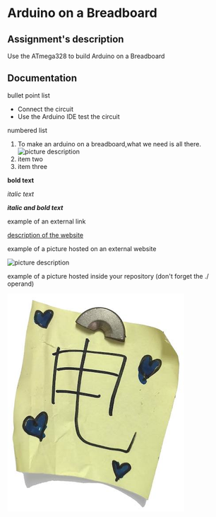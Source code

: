 # Arduino on a Breadboard
## Assignment's description
Use the ATmega328 to build Arduino on a Breadboard
## Documentation
bullet point list
* Connect the circuit
* Use the Arduino IDE test the circuit

numbered list
1. To make an arduino on a breadboard,what we need is all there.
   ![picture description](./images/All#of#the#supplies.jpg)
3. item two
4. item three

**bold text**

*italic text*

***italic and bold text***

example of an external link

[description of the website](https://www.https://www.example.com/)

example of a picture hosted on an external website

![picture description](https://djmag.com/sites/default/files/storyimages/Clara_Rockmore.jpg)

example of a picture hosted inside your repository (don't forget the ./ operand)

![picture description](./images/example.jpg)
